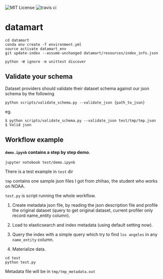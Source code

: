 ![MIT License](https://img.shields.io/badge/license-MIT-blue.svg) ![travis ci](https://travis-ci.org/usc-isi-i2/etk.svg?branch=master)

# datamart

```commandline
cd datamart
conda env create -f environment.yml
source activate datamart_env
git update-index --assume-unchanged datamart/resources/index_info.json

python -W ignore -m unittest discover
```

## Validate your schema
Dataset providers should validate their dataset schema against our json schema by the following
```commandline
python scripts/validate_schema.py --validate_json {path_to_json}
```
eg.
```commandline
$ python scripts/validate_schema.py --validate_json test/tmp/tmp.json
$ Valid json
```

## Workflow example

#### `demo.ipynb` contains a step by step demo.
```commandline
jupyter notebook test/demo.ipynb
```


There is a test example in `test` dir

`tmp` contains one sample json files I got from zhihao, the student who works on
NOAA. 

`test.py` is script running the whole workflow. 

1. Create metadata json file, by reading the json description file and profile
the original dataset (query to get original dataset, current profiler only record name_entity column). 

2. Load to elasticsearch and index metadata (using default setting now).

3. Query the index with a simple query which try to find `los angeles` in 
any `name_entity` column.

4. Materialize data.

```commandline
cd test
python test.py
```

Metadata file will be in `tmp/tmp_metadata.out`
